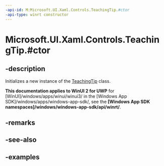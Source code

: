 ```yaml
---
-api-id: M:Microsoft.UI.Xaml.Controls.TeachingTip.#ctor
-api-type: winrt constructor
---
```


# Microsoft.UI.Xaml.Controls.TeachingTip.#ctor

<!--
public TeachingTip ();
-->

## -description

Initializes a new instance of the [TeachingTip](teachingtip.md) class.

**This documentation applies to WinUI 2 for UWP** for [WinUI]/windows/apps/winui/winui3/ in the [Windows App SDK]/windows/apps/windows-app-sdk/, see the **[Windows App SDK namespaces]/windows/windows-app-sdk/api/winrt/**.

## -remarks

## -see-also

## -examples

